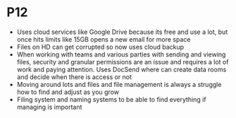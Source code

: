# P12

* Uses cloud services like Google Drive because its free and use a lot, but once hits limits like 15GB opens a new email for more space
* Files on HD can get corrupted so now uses cloud backup
* When working with teams and various parties with sending and viewing files, security and granular permissions are an issue and requires a lot of work and paying attention. Uses DocSend where can create data rooms and decide when there is access or not
* Moving around lots and files and file management is always a struggle how to find and adjust as you grow
* Filing system and naming systems to be able to find everything if managing is important

